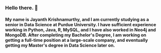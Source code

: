 ### Hello there. 👋

####  My name is Jayanth Krishnamurthy, and I am currently studying as a senior in Data Science at Purdue University. I have sufficient experience working in Python, Java, R, MySQL, and I have also worked in Neo4j and MongoDB. After completing my Bachelor's Degree, I am working on getting a full-time position at a large-scale company, and eventually getting my Master's degree in Data Science later on. 

<!--
**kr1shnj/kr1shnj** is a ✨ _special_ ✨ repository because its `README.md` (this file) appears on your GitHub profile.

Here are some ideas to get you started:

- 🔭 I’m currently working on 
- 🌱 I’m currently learning ...
- 👯 I’m looking to collaborate on ...
- 🤔 I’m looking for help with ...
- 💬 Ask me about ...
- 📫 How to reach me: ...
- 😄 Pronouns: ...
- ⚡ Fun fact: ...
-->
